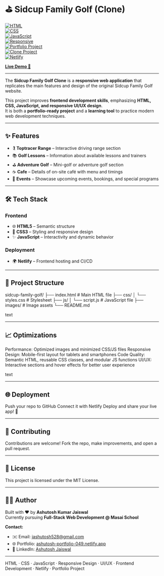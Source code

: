 
# ⛳ Sidcup Family Golf (Clone)

[![HTML](https://img.shields.io/badge/HTML-E34F26?logo=html5&logoColor=white)](https://developer.mozilla.org/en-US/docs/Web/HTML)  
[![CSS](https://img.shields.io/badge/CSS-1572B6?logo=css3&logoColor=white)](https://developer.mozilla.org/en-US/docs/Web/CSS)  
[![JavaScript](https://img.shields.io/badge/JavaScript-F7DF1E?logo=javascript&logoColor=black)](https://developer.mozilla.org/en-US/docs/Web/JavaScript)  
[![Responsive](https://img.shields.io/badge/Responsive-Mobile--Friendly-4CAF50)](https://developer.mozilla.org/en-US/docs/Learn/CSS/CSS_layout/Responsive_Design)  
[![Portfolio Project](https://img.shields.io/badge/Portfolio-Ready-blue)](https://ashutosh-portfolio-049.netlify.app/)  
[![Clone Project](https://img.shields.io/badge/Clone-SidcupFamilyGolf-orange)](https://jocular-platypus-6a8563.netlify.app/)  
[![Netlify](https://img.shields.io/badge/Deployed%20on-Netlify-00C7B7?logo=netlify)](https://jocular-platypus-6a8563.netlify.app/)

[**Live Demo 🚀**](https://jocular-platypus-6a8563.netlify.app/)

---

The **Sidcup Family Golf Clone** is a **responsive web application** that replicates the main features and design of the original Sidcup Family Golf website.  

This project improves **frontend development skills**, emphasizing **HTML, CSS, JavaScript, and responsive UI/UX design**.  
It is both a **portfolio-ready project** and a **learning tool** to practice modern web development techniques.  

---

## ✨ Features

- 🏌️ **Toptracer Range** – Interactive driving range section  
- 📚 **Golf Lessons** – Information about available lessons and trainers  
- ⛳ **Adventure Golf** – Mini-golf or adventure golf section  
- ☕ **Cafe** – Details of on-site café with menu and timings  
- 🎉 **Events** – Showcase upcoming events, bookings, and special programs  

---

## 🛠️ Tech Stack

### Frontend
- 🌐 **HTML5** – Semantic structure  
- 🎨 **CSS3** – Styling and responsive design  
- ✨ **JavaScript** – Interactivity and dynamic behavior  

### Deployment
- 🌍 **Netlify** – Frontend hosting and CI/CD  

---

## 📁 Project Structure
sidcup-family-golf/
├── index.html # Main HTML file
├── css/
│ └── styles.css # Stylesheet
├── js/
│ └── script.js # JavaScript file
├── images/ # Image assets
└── README.md

text

---

## 📈 Optimizations
Performance: Optimized images and minimized CSS/JS files
Responsive Design: Mobile-first layout for tablets and smartphones
Code Quality: Semantic HTML, reusable CSS classes, and modular JS functions
UI/UX: Interactive sections and hover effects for better user experience

text

---

## 🌐 Deployment
Push your repo to GitHub
Connect it with Netlify
Deploy and share your live app! 🚀

---

## 🤝 Contributing
Contributions are welcome! Fork the repo, make improvements, and open a pull request.

---

## 📜 License
This project is licensed under the MIT License.

---

## 👨‍💻 Author
Built with ❤️ by **Ashutosh Kumar Jaiswal**  
Currently pursuing **Full-Stack Web Development @ Masai School**

**Contact:**
- ✉️ Email: [jashutosh528@gmail.com](mailto:jashutosh528@gmail.com)  
- 🌐 Portfolio: [ashutosh-portfolio-049.netlify.app](https://ashutosh-portfolio-049.netlify.app)  
- 💼 LinkedIn: [Ashutosh Jaiswal](https://www.linkedin.com/in/ashutosh-kumar-jaiswal-128054256/)  

---

HTML · CSS · JavaScript · Responsive Design · UI/UX · Frontend Development · Netlify · Portfolio Project

